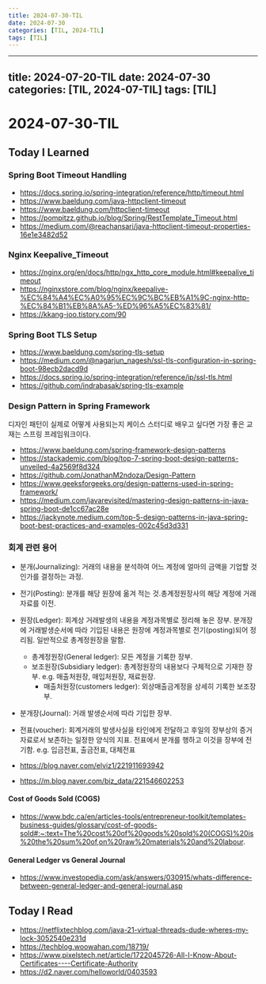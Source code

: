 ```yaml
---
title: 2024-07-30-TIL
date: 2024-07-30
categories: [TIL, 2024-TIL]
tags: [TIL]
---
```


---
title: 2024-07-20-TIL
date: 2024-07-30
categories: [TIL, 2024-07-TIL]
tags: [TIL]
---

# 2024-07-30-TIL

## Today I Learned

### Spring Boot Timeout Handling

- https://docs.spring.io/spring-integration/reference/http/timeout.html
- https://www.baeldung.com/java-httpclient-timeout
- https://www.baeldung.com/httpclient-timeout
- https://pompitzz.github.io/blog/Spring/RestTemplate_Timeout.html
- https://medium.com/@reachansari/java-httpclient-timeout-properties-16e1e3482d52

### Nginx Keepalive_Timeout

- https://nginx.org/en/docs/http/ngx_http_core_module.html#keepalive_timeout
- https://nginxstore.com/blog/nginx/keepalive-%EC%84%A4%EC%A0%95%EC%9C%BC%EB%A1%9C-nginx-http-%EC%84%B1%EB%8A%A5-%ED%96%A5%EC%83%81/
- https://kkang-joo.tistory.com/90

### Spring Boot TLS Setup

- https://www.baeldung.com/spring-tls-setup
- https://medium.com/@nagarjun_nagesh/ssl-tls-configuration-in-spring-boot-98ecb2dacd9d
- https://docs.spring.io/spring-integration/reference/ip/ssl-tls.html
- https://github.com/indrabasak/spring-tls-example

### Design Pattern in Spring Framework

디자인 패턴이 실제로 어떻게 사용되는지 케이스 스터디로 배우고 싶다면 가장 좋은 교재는 스프링 프레임워크이다.

- https://www.baeldung.com/spring-framework-design-patterns
- https://stackademic.com/blog/top-7-spring-boot-design-patterns-unveiled-4a2569f8d324
- https://github.com/JonathanM2ndoza/Design-Pattern
- https://www.geeksforgeeks.org/design-patterns-used-in-spring-framework/
- https://medium.com/javarevisited/mastering-design-patterns-in-java-spring-boot-de1cc67ac28e
- https://jackynote.medium.com/top-5-design-patterns-in-java-spring-boot-best-practices-and-examples-002c45d3d331

### 회계 관련 용어

- 분개(Journalizing): 거래의 내용을 분석하여 어느 계정에 얼마의 금액을 기업할 것인가를 결정하는 과정.
- 전기(Posting): 분개를 해당 원장에 옮겨 적는 것.총계정원장사의 해당 계정에 거래자료를 이전.
- 원장(Ledger): 회계상 거래발생의 내용을 계정과목별로 정리해 놓은 장부. 분개장에 거래발생순서에 따라 기입된 내용은 원장에 계정과목별로 전기(posting)되어 정리됨. 일반적으로 총계정원장을 말함.
    - 총계정원장(General ledger): 모든 계정을 기록한 장부.
    - 보조원장(Subsidiary ledger): 총계정원장의 내용보다 구체적으로 기재한 장부. e.g. 매출처원장, 매입처원장, 재료원장.
        - 매출처원장(customers ledger): 외상매출금계정을 상세히 기록한 보조장부.
- 분개장(Journal): 거래 발생순서에 따라 기입한 장부.
- 전표(voucher): 회계거래의 발생사실을 타인에게 전달하고 후일의 장부상의 증거자료로서 보존하는 일정한 양식의 지표.
    전표에서 분개를 행하고 이것을 장부에 전기함. e.g. 입금전표, 출금전표, 대체전표

- https://blog.naver.com/elviz1/221911693942
- https://m.blog.naver.com/biz_data/221546602253

#### Cost of Goods Sold (COGS)

- https://www.bdc.ca/en/articles-tools/entrepreneur-toolkit/templates-business-guides/glossary/cost-of-goods-sold#:~:text=The%20cost%20of%20goods%20sold%20(COGS)%20is%20the%20sum%20of,on%20raw%20materials%20and%20labour.

#### General Ledger vs General Journal

- https://www.investopedia.com/ask/answers/030915/whats-difference-between-general-ledger-and-general-journal.asp

## Today I Read

- https://netflixtechblog.com/java-21-virtual-threads-dude-wheres-my-lock-3052540e231d
- https://techblog.woowahan.com/18719/
- https://www.pixelstech.net/article/1722045726-All-I-Know-About-Certificates----Certificate-Authority
- https://d2.naver.com/helloworld/0403593